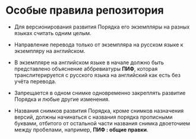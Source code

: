 # Особые правила репозитория

- Для версионирования развития Порядка его экземпляры на разных языках считать одним целым.

- Направление перевода только от экземпляра на русском языке к экземпляру на английском.

- В экземпляре на английском языке в начале должно быть представлено объяснение аббревиатуры **ПИФ**, которая транслитерируется с русского языка на английский как есть без учёта перевода.

- Запрещается в одном снимке одновременно закреплять развитие Порядка и любые другие изменения.

- Названия снимков развития Порядка, кроме снимков назначения версий, должны начинаться с названия порядка прописными буквами, отбитого от остальной части названия снимка двоеточием между пробелами, например, **ПИФ : общие правки**.